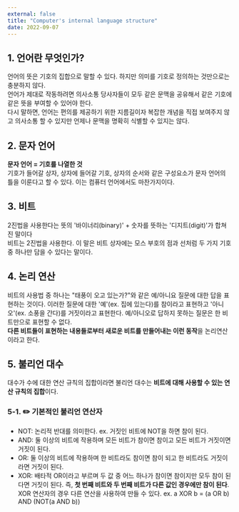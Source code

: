 ```yaml
---
external: false
title: "Computer's internal language structure"
date: 2022-09-07
---
```


## 1. 언어란 무엇인가?

언어의 뜻은 기호의 집합으로 말할 수 있다. 하지만 의미를 기호로 정의하는 것만으로는 충분하지 않다.  
언어가 제대로 작동하려면 의사소통 당사자들이 모두 같은 문맥을 공유해서 같은 기호에 같은 뜻을 부여할 수 있어야 한다.  
다시 말하면, 언어는 편의를 제공하기 위한 지름길이자 복잡한 개념을 직접 보여주지 않고 의사소통 할 수 있지만 언제나 문맥을 명확히 식별할 수 있지는 않다.

## 2. 문자 언어

**문자 언어 = 기호를 나열한 것**  
기호가 들어갈 상자, 상자에 들어갈 기호, 상자의 순서와 같은 구성요소가 문자 언어의 틀을 이룬다고 할 수 있다. 이는 컴퓨터 언어에서도 마찬가지이다.

## 3. 비트

2진법을 사용한다는 뜻의 '바이너리(binary)' + 숫자를 뜻하는 '디지트(digit)'가 합쳐진 말이다  
비트는 2진법을 사용한다. 이 말은 비트 상자에는 모스 부호의 점과 선처럼 두 가지 기호 중 하나만 담을 수 있다는 말이다.

## 4. 논리 연산

비트의 사용법 중 하나는 "태풍이 오고 있는가?"와 같은 예/아니요 질문에 대한 답을 표현하는 것이다. 이러한 질문에 대한 '예'(ex. 집에 있는다)를 참이라고 표현하고 '아니오'(ex. 소풍을 간다)를 거짓이라고 표현한다. 예/아니오로 답하지 못하는 질문은 한 비트만으로 표현할 수 없다.  
**다른 비트들이 표현하는 내용들로부터 새로운 비트를 만들어내는 이런 동작**을 논리연산이라고 한다.

## 5. 불리언 대수

대수가 수에 대한 연산 규칙의 집합이라면 불리언 대수는 **비트에 대해 사용할 수 있는 연산 규칙의 집합**이다.

### 5-1. **✏️ 기본적인 불리언 연산자**

- NOT: 논리적 반대를 의미한다. ex. 거짓인 비트에 NOT을 하면 참이 된다.
- AND: 둘 이상의 비트에 작용하며 모든 비트가 참이면 참이고 모든 비트가 거짓이면 거짓이 된다.
- OR: 둘 이상의 비트에 작용하며 한 비트라도 참이면 참이 되고 한 비트라도 거짓이라면 거짓이 된다.
- XOR: 배타적 OR이라고 부르며 두 값 중 어느 하나가 참이면 참이지만 모두 참이 된다면 거짓이 된다. 즉, **첫 번째 비트와 두 번째 비트가 다른 값인 경우에만 참이 된다**. XOR 연산자의 경우 다른 연산을 사용하여 만들 수 있다. ex. a XOR b = (a OR b) AND (NOT(a AND b))
